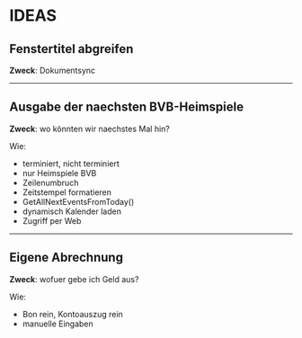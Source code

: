 
# IDEAS

## Fenstertitel abgreifen

**Zweck**: Dokumentsync

---

## Ausgabe der naechsten BVB-Heimspiele

**Zweck**: wo könnten wir naechstes Mal hin?

Wie:

- terminiert, nicht terminiert
- nur Heimspiele BVB
- Zeilenumbruch
- Zeitstempel formatieren
- GetAllNextEventsFromToday()
- dynamisch Kalender laden
- Zugriff per Web

---

## Eigene Abrechnung

**Zweck**: wofuer gebe ich Geld aus?

Wie:

- Bon rein, Kontoauszug rein
- manuelle Eingaben
